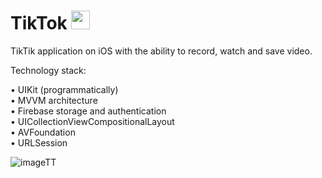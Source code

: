 # TikTok <img src="https://github.com/Harnashevich/TikTok/assets/84876109/284b46ae-0c17-4877-80a3-017011d1d0d1" width="30" height="30">

TikTik application on iOS with the ability to record, watch and save video.

Technology stack:

• UIKit (programmatically)<br />
• MVVM architecture<br />
• Firebase storage and authentication<br />
• UICollectionViewCompositionalLayout<br />
• AVFoundation<br />
• URLSession<br />

![imageTT](https://github.com/Harnashevich/TikTok/assets/84876109/4aa8c823-a92c-47ee-9313-015f655d34ed)
